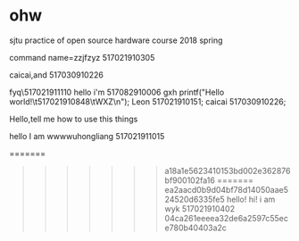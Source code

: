 # ohw
sjtu practice of open source hardware course 2018 spring

command
name=zzjfzyz
517021910305


caicai,and 517030910226


fyq\517021911110
hello  i'm 517082910006 gxh
printf("Hello world!\t517021910848\tWXZ\n");
Leon 517021910151;
caicai 517030910226;

Hello,tell me how to use this things


hello I am wwwwuhongliang 517021911015

=======
>>>>>>> a18a1e5623410153bd002e362876bf900102fa16
=======
>>>>>>> ea2aacd0b9d04bf78d14050aae524520d6335fe5
hello!
hi! i am wyk 517021910402
>>>>>>> 04ca261eeeea32de6a2597c55ece780b40403a2c
